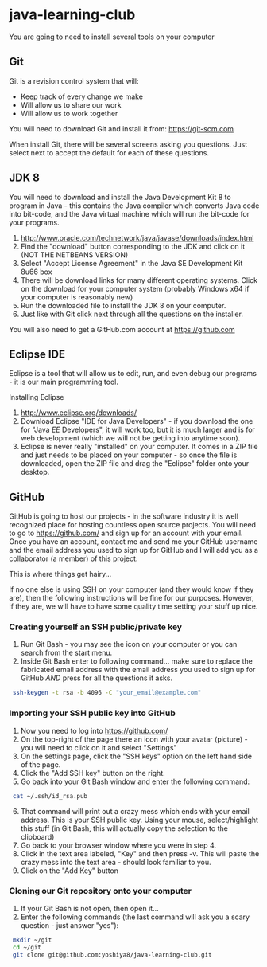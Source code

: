 # java-learning-club
You are going to need to install several tools on your computer
## Git
Git is a revision control system that will:
* Keep track of every change we make
* Will allow us to share our work
* Will allow us to work together

You will need to download Git and install it from: https://git-scm.com

When install Git, there will be several screens asking you questions. Just select next to accept the default for each of these questions.

## JDK 8
You will need to download and install the Java Development Kit 8 to program in Java - this contains the Java compiler which converts Java code into bit-code, and the Java virtual machine which will run the bit-code for your programs.

1. http://www.oracle.com/technetwork/java/javase/downloads/index.html
2. Find the "download" button corresponding to the JDK and click on it (NOT THE NETBEANS VERSION)
3. Select "Accept License Agreement" in the Java SE Development Kit 8u66 box
4. There will be download links for many different operating systems. Click on the download for your computer system (probably Windows x64	if your computer is reasonably new)
5. Run the downloaded file to install the JDK 8 on your computer.
6. Just like with Git click next through all the questions on the installer.

You will also need to get a GitHub.com account at https://github.com

## Eclipse IDE
Eclipse is a tool that will allow us to edit, run, and even debug our programs - it is our main programming tool.

Installing Eclipse

1. http://www.eclipse.org/downloads/
2. Download Eclipse "IDE for Java Developers" - if you download the one for "Java *EE* Developers", it will work too, but it is much larger and is for web development (which we will not be getting into anytime soon).
3. Eclipse is never really "installed" on your computer. It comes in a ZIP file and just needs to be placed on your computer - so once the file is downloaded, open the ZIP file and drag the "Eclipse" folder onto your desktop.

## GitHub
GitHub is going to host our projects - in the software industry it is well recognized place for hosting countless open source projects. You will need to go to https://github.com/ and sign up for an account with your email. Once you have an account, contact me and send me your GitHub username and the email address you used to sign up for GitHub and I will add you as a collaborator (a member) of this project.

This is where things get hairy...

If no one else is using SSH on your computer (and they would know if they are), then the following instructions will be fine for our purposes. However, if they are, we will have to have some quality time setting your stuff up nice.

### Creating yourself an SSH public/private key

1. Run Git Bash - you may see the icon on your computer or you can search from the start menu.
2. Inside Git Bash enter to following command... make sure to replace the fabricated email address with the email address you used to sign up for GitHub *AND* press <ENTER> for all the questions it asks.

```bash
 ssh-keygen -t rsa -b 4096 -C "your_email@example.com"
```

### Importing your SSH public key into GitHub

1. Now you need to log into https://github.com/
2. On the top-right of the page there an icon with your avatar (picture) - you will need to click on it and select "Settings"
2. On the settings page, click the "SSH keys" option on the left hand side of the page.
4. Click the "Add SSH key" button on the right.
5. Go back into your Git Bash window and enter the following command:

```bash
 cat ~/.ssh/id_rsa.pub
```

6. That command will print out a crazy mess which ends with your email address. This is your SSH public key. Using your mouse, select/highlight this stuff (in Git Bash, this will actually copy the selection to the clipboard)
7. Go back to your browser window where you were in step 4.
8. Click in the text area labeled, "Key" and then press <CNTRL>-v. This will paste the crazy mess into the text area - should look familiar to you.
9. Click on the "Add Key" button
 
### Cloning our Git repository onto your computer

1. If your Git Bash is not open, then open it...
2. Enter the following commands (the last command will ask you a scary question - just answer "yes"):

```bash
 mkdir ~/git
 cd ~/git
 git clone git@github.com:yoshiya8/java-learning-club.git
```
 


